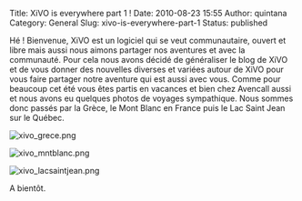 Title: XiVO is everywhere part 1 !
Date: 2010-08-23 15:55
Author: quintana
Category: General
Slug: xivo-is-everywhere-part-1
Status: published

Hé ! Bienvenue, XiVO est un logiciel qui se veut communautaire, ouvert
et libre mais aussi nous aimons partager nos aventures et avec la
communauté. Pour cela nous avons décidé de généraliser le blog de XiVO
et de vous donner des nouvelles diverses et variées autour de XiVO pour
vous faire partager notre aventure qui est aussi avec vous. Comme pour
beaucoup cet été vous êtes partis en vacances et bien chez Avencall
aussi et nous avons eu quelques photos de voyages sympathique. Nous
sommes donc passés par la Grèce, le Mont Blanc en France puis le Lac
Saint Jean sur le Québec.  

![xivo\_grece.png](/public/xivo_grece.png "xivo_grece.png, août 2010")  

![xivo\_mntblanc.png](/public/xivo_mntblanc.png "xivo_mntblanc.png, août 2010")  

![xivo\_lacsaintjean.png](/public/xivo_lacsaintjean.png "xivo_lacsaintjean.png, août 2010")

  
A bientôt.

</p>

